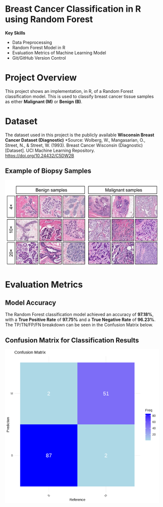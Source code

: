# Breast Cancer Classification in R using Random Forest

**Key Skills**

- Data Preprocessing
- Random Forest Model in R
- Evaluation Metrics of Machine Learning Model
- Git/GitHub Version Control

# Project Overview

This project shows an implementation, in R, of a Random Forest classification model. This is used to classify breast cancer tissue samples as either **Malignant (M)** or **Benign (B)**.

# Dataset 

The dataset used in this project is the publicly available **Wisconsin Breast Cancer Dataset (Diagnostic)**
*Source: Wolberg, W., Mangasarian, O., Street, N., & Street, W. (1993). Breast Cancer Wisconsin (Diagnostic) [Dataset]. UCI Machine Learning Repository. https://doi.org/10.24432/C5DW2B

## Example of Biopsy Samples
![Biopsy Samples](biopsy.png)

# Evaluation Metrics

## Model Accuracy

The Random Forest classification model achieved an accuracy of **97.18%**, with a **True Positive Rate** of **97.75%** and a **True Negative Rate** of **96.23%**. The TP/TN/FP/FN breakdown can be seen in the Confusion Matrix below.

## Confusion Matrix for Classification Results
![Confusion Matrix](confusion_matrix.png)
